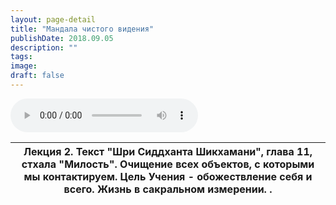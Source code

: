 ```yaml
---
layout: page-detail
title: "Мандала чистого видения"
publishDate: 2018.09.05
description: ""
tags:
image:
draft: false
---
```


<audio title="2018.09.05 - Мандала чистого видения.mp3" src="https://filer-api.advayta.org/v1.0/public/files/74257" controls=""></audio>

| Лекция 2\. Текст "Шри Сиддханта Шикхамани", глава 11, стхала "Милость". Очищение всех объектов, с которыми мы контактируем. Цель Учения - обожествление себя и всего. Жизнь в сакральном измерении.  . |
| ------------------------------------------------------------------------------------------------------------------------------------------------------------------------------------------------------ |

  
